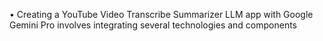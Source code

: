 •	Creating a YouTube Video Transcribe Summarizer LLM app with Google Gemini Pro involves integrating several technologies and components
